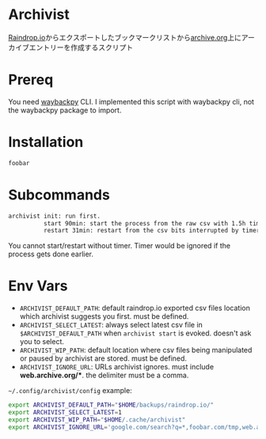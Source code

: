 # Archivist
[Raindrop.io](https://raindrop.io)からエクスポートしたブックマークリストから[archive.org](https://archive.org)上にアーカイブエントリーを作成するスクリプト

# Prereq
You need [waybackpy](https://github.com/akamhy/waybackpy) CLI. I implemented this script with waybackpy cli, not the waybackpy package to import.

# Installation
```sh
foobar
```

# Subcommands
```sh
archivist init: run first.
          start 90min: start the process from the raw csv with 1.5h timer. only minutes available to set.
          restart 31min: restart from the csv bits interrupted by timer before          
```

You cannot start/restart without timer. Timer would be ignored if the process gets done earlier.
# Env Vars
- `ARCHIVIST_DEFAULT_PATH`: default raindrop.io exported csv files location which archivist suggests you first. must be defined.
- `ARCHIVIST_SELECT_LATEST`: always select latest csv file in `$ARCHIVIST_DEFAULT_PATH` when `archivist start` is evoked. doesn't ask you to select.
- `ARCHIVIST_WIP_PATH`: default location where csv files being manipulated or paused by archivist are stored. must be defined.
- `ARCHIVIST_IGNORE_URL`: URLs archivist ignores. must include __web.archive.org/*__. the delimiter must be a comma.

`~/.config/archivist/config` example:
```sh
export ARCHIVIST_DEFAULT_PATH="$HOME/backups/raindrop.io/"
export ARCHIVIST_SELECT_LATEST=1
export ARCHIVIST_WIP_PATH="$HOME/.cache/archivist"
export ARCHIVIST_IGNORE_URL='google.com/search?q=*,foobar.com/tmp,web.archive.org/*'
```
